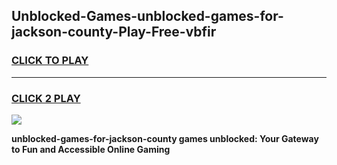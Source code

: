
## Unblocked-Games-unblocked-games-for-jackson-county-Play-Free-vbfir
<h3>
<a href="https://premium76.site?title=unblocked-games-for-jackson-county&ref=10A">CLICK TO PLAY</a></h3>
<hr>

<h3>
<a href="https://premium76.site?title=unblocked-games-for-jackson-county&ref=10A">CLICK 2 PLAY</a>
  
</h3>

<a href="https://premium76.site?title=unblocked-games-for-jackson-county&ref=10A"><img src="https://clearcache.store/games.png"></a>


**unblocked-games-for-jackson-county games unblocked: Your Gateway to Fun and Accessible Online Gaming**
